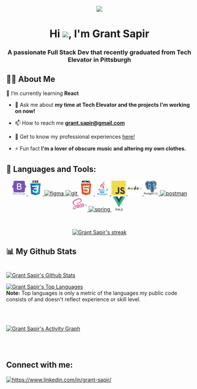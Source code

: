 <p align="center" >
<a href="#"><img width="50%" height="auto" src="https://cdn.dribbble.com/users/363821/screenshots/3329508/metin-seven_3d-animated-gif-animation-computer-work-night.gif" height="175px"/></a>
</p>

<h1 align="center">Hi <img src="https://raw.githubusercontent.com/MartinHeinz/MartinHeinz/master/wave.gif" width="30px">, I'm Grant Sapir</h1>
<h3 align="center">A passionate Full Stack Dev that recently graduated from Tech Elevator in Pittsburgh</h3>


## 🙋‍♂️ About Me

 🌱 I’m currently learning **React**

- 💬 Ask me about **my time at Tech Elevator and the projects I'm working on now!**

- 📫 How to reach me **grant.sapir@gmail.com**

- 📄 Get to know my professional experiences [here!](https://docs.google.com/document/d/1hwuY8tqPQ0MgxSmUntWOvvM6f_-7462LglZz2-MsyHw/edit?usp=sharing)

- ⚡ Fun fact **I'm a lover of obscure music and altering my own clothes.**

## 🚀 Languages and Tools:

<p align="center"> 
 <a href="https://getbootstrap.com" target="_blank" rel="noreferrer"> <img src="https://raw.githubusercontent.com/devicons/devicon/master/icons/bootstrap/bootstrap-plain-wordmark.svg" alt="bootstrap" width="40" height="40"/> </a> 
 <a href="https://www.w3schools.com/css/" target="_blank" rel="noreferrer"> <img src="https://raw.githubusercontent.com/devicons/devicon/master/icons/css3/css3-original-wordmark.svg" alt="css3" width="40" height="40"/> </a> 
 <a href="https://www.figma.com/" target="_blank" rel="noreferrer"> <img src="https://www.vectorlogo.zone/logos/figma/figma-icon.svg" alt="figma" width="40" height="40"/> </a> 
 <a href="https://git-scm.com/" target="_blank" rel="noreferrer"> <img src="https://www.vectorlogo.zone/logos/git-scm/git-scm-icon.svg" alt="git" width="40" height="40"/> </a> 
 <a href="https://www.w3.org/html/" target="_blank" rel="noreferrer"> <img src="https://raw.githubusercontent.com/devicons/devicon/master/icons/html5/html5-original-wordmark.svg" alt="html5" width="40" height="40"/> </a> 
 <a href="https://www.java.com" target="_blank" rel="noreferrer"> <img src="https://raw.githubusercontent.com/devicons/devicon/master/icons/java/java-original.svg" alt="java" width="40" height="40"/> </a> 
 <a href="https://developer.mozilla.org/en-US/docs/Web/JavaScript" target="_blank" rel="noreferrer"> <img src="https://raw.githubusercontent.com/devicons/devicon/master/icons/javascript/javascript-original.svg" alt="javascript" width="40" height="40"/> </a> 
 <a href="https://nodejs.org" target="_blank" rel="noreferrer"> <img src="https://raw.githubusercontent.com/devicons/devicon/master/icons/nodejs/nodejs-original-wordmark.svg" alt="nodejs" width="40" height="40"/> </a> 
 <a href="https://www.postgresql.org" target="_blank" rel="noreferrer"> <img src="https://raw.githubusercontent.com/devicons/devicon/master/icons/postgresql/postgresql-original-wordmark.svg" alt="postgresql" width="40" height="40"/> </a> 
 <a href="https://postman.com" target="_blank" rel="noreferrer"> <img src="https://www.vectorlogo.zone/logos/getpostman/getpostman-icon.svg" alt="postman" width="40" height="40"/> </a> 
 <a href="https://sass-lang.com" target="_blank" rel="noreferrer"> <img src="https://raw.githubusercontent.com/devicons/devicon/master/icons/sass/sass-original.svg" alt="sass" width="40" height="40"/> </a> 
 <a href="https://spring.io/" target="_blank" rel="noreferrer"> <img src="https://www.vectorlogo.zone/logos/springio/springio-icon.svg" alt="spring" width="40" height="40"/> </a> 
 <a href="https://vuejs.org/" target="_blank" rel="noreferrer"> <img src="https://raw.githubusercontent.com/devicons/devicon/master/icons/vuejs/vuejs-original-wordmark.svg" alt="vuejs" width="40" height="40"/> </a>
</p>

<!-- [![React Badge](https://img.shields.io/badge/-React-61DBFB?style=for-the-badge&labelColor=black&logo=react&logoColor=61DBFB)](#)  [![Javascript Badge](https://img.shields.io/badge/-Javascript-F0DB4F?style=for-the-badge&labelColor=black&logo=javascript&logoColor=F0DB4F)](#) [![Typescript Badge](https://img.shields.io/badge/-Typescript-007acc?style=for-the-badge&labelColor=black&logo=typescript&logoColor=007acc)](#) [![Nodejs Badge](https://img.shields.io/badge/-Nodejs-3C873A?style=for-the-badge&labelColor=black&logo=node.js&logoColor=3C873A)](#) [![GraphQL Badge](https://img.shields.io/badge/-GraphQl-e535ab?style=for-the-badge&labelColor=black&logo=node.js&logoColor=e535ab)](#) -->
<br/>

<p align="center">
   <a href="https://github.com/DenverCoder1/github-readme-streak-stats">
        <img title="🔥 Get streak stats for your profile at git.io/streak-stats" alt="Grant Sapir's streak" src="https://github-readme-streak-stats.herokuapp.com/?user=Gsape&theme=material-palenight&hide_border=true&bg_color=#263045"/>
    </a>
</p>
  
## 📊 My Github Stats

  <br/>
  <a href="https://github.com/anuraghazra/github-readme-stats"><img alt="Grant Sapir's Github Stats" src="https://github-readme-stats.vercel.app/api?username=Gsape&show_icons=true&count_private=true&theme=material-palenight&hide_border=true&bg_color=#263045" /></a>
  
  <a href=""><img alt="Grant Sapir's Top Languages" src="https://github-readme-stats.vercel.app/api/top-langs/?username=Gsape&langs_count=8&count_private=true&layout=compact&theme=material-palenight&hide_border=true&bg_color=#263045" /></a>
  <br/>
  <b>Note:</b> Top languages is only a metric of the languages my public code consists of and doesn't reflect experience or skill level.


<br/>
<br/>

<a href="https://github.com/Ashutosh00710/github-readme-activity-graph#available-themes"><img alt="Grant Sapir's Activity Graph" src="https://activity-graph.herokuapp.com/graph?username=Gsape&theme=material-palenight&bg_color=#263045"/></a>

<br/>
<br/>

## Connect with me:
<p align="left">
  <a href="https://www.linkedin.com/in/grant-sapir/" target="blank"><img align="center" src="https://raw.githubusercontent.com/rahuldkjain/github-profile-readme-generator/master/src/images/icons/Social/linked-in-alt.svg" alt="https://www.linkedin.com/in/grant-sapir/" height="30" width="40" /></a>
</p>

